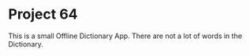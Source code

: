 # Project 64

This is a small Offline Dictionary App. There are not a lot of words in the Dictionary.
